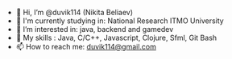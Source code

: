 - 👋 Hi, I’m @duvik114 (Nikita Beliaev)
- 📖 I'm currently studying in: National Research ITMO University
- 👀 I’m interested in: java, backend and gamedev
- 💪 My skills : Java, C/C++, Javascript, Clojure, Sfml, Git Bash
- 📫 How to reach me: duvik114@gmail.com

<!---
duvik114/duvik114 is a ✨ special ✨ repository because its `README.md` (this file) appears on your GitHub profile.
You can click the Preview link to take a look at your changes.
--->
